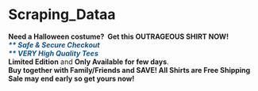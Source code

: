 # Scraping_Dataa
<strong>Need a Halloween costume?  Get this OUTRAGEOUS SHIRT NOW! </strong><br /><span style="color: #0b5394;"><strong><em>** Safe &amp; Secure Checkout</em></strong></span><br /><span style="color: #0b5394;"><strong><em>** VERY High Quality Tees</em></strong></span><br /><b>Limited Edition</b><span> and </span><b>Only Available for few days</b><span>.</span><br /><strong>Buy together with Family/Friends and SAVE! All Shirts are Free Shipping</strong><br /><strong>Sale may end early so get yours now!</strong>
